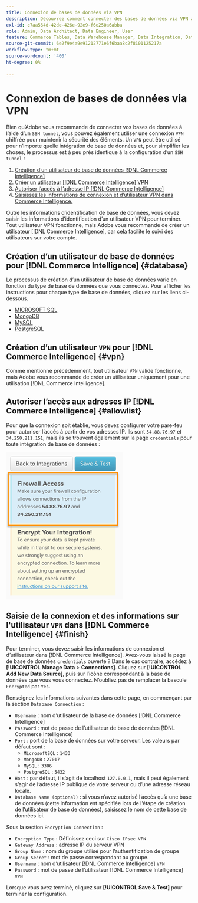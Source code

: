 ```yaml
---
title: Connexion de bases de données via VPN
description: Découvrez comment connecter des bases de données via VPN au lieu du tunnel SSH.
exl-id: c7aa564d-42de-426e-92e9-f6e250a6abba
role: Admin, Data Architect, Data Engineer, User
feature: Commerce Tables, Data Warehouse Manager, Data Integration, Data Import/Export
source-git-commit: 6e2f9e4a9e91212771e6f6baa8c2f8101125217a
workflow-type: tm+mt
source-wordcount: '400'
ht-degree: 0%

---
```


# Connexion de bases de données via VPN

Bien qu’Adobe vous recommande de connecter vos bases de données à l’aide d’un `SSH tunnel`, vous pouvez également utiliser une connexion `VPN` chiffrée pour maintenir la sécurité des éléments. Un `VPN` peut être utilisé pour n’importe quelle intégration de base de données et, pour simplifier les choses, le processus est à peu près identique à la configuration d’un `SSH tunnel` :

1. [Création d’un utilisateur de base de données  [!DNL Commerce Intelligence] ](#database)
1. [Créer un utilisateur  [!DNL Commerce Intelligence] VPN](#vpn)
1. [Autoriser l’accès à l’adresse IP  [!DNL Commerce Intelligence] ](#allowlist)
1. [Saisissez les informations de connexion et d’utilisateur VPN dans Commerce Intelligence.](#finish)

Outre les informations d’identification de base de données, vous devez saisir les informations d’identification d’un utilisateur VPN pour terminer. Tout utilisateur VPN fonctionne, mais Adobe vous recommande de créer un utilisateur [!DNL Commerce Intelligence], car cela facilite le suivi des utilisateurs sur votre compte.

## Création d’un utilisateur de base de données pour [!DNL Commerce Intelligence] {#database}

Le processus de création d’un utilisateur de base de données varie en fonction du type de base de données que vous connectez. Pour afficher les instructions pour chaque type de base de données, cliquez sur les liens ci-dessous.

* [MICROSOFT SQL](../integrations/microsoft-sql-server.md)
* [MongoDB](../integrations/databases-via-a-vpn.md)
* [MySQL](../integrations/mysql-via-a-direct-connection.md)
* [PostgreSQL](../integrations/postgresql.md)

## Création d’un utilisateur `VPN` pour [!DNL Commerce Intelligence] {#vpn}

Comme mentionné précédemment, tout utilisateur `VPN` valide fonctionne, mais Adobe vous recommande de créer un utilisateur uniquement pour une utilisation [!DNL Commerce Intelligence].

## Autoriser l’accès aux adresses IP [!DNL Commerce Intelligence] {#allowlist}

Pour que la connexion soit établie, vous devez configurer votre pare-feu pour autoriser l’accès à partir de vos adresses IP. Ils sont `54.88.76.97` et `34.250.211.151`, mais ils se trouvent également sur la page `credentials` pour toute intégration de base de données :

![MBI_Allow_Access_IPs.png](../../../assets/MBI_allow_access_IPs.png)

## Saisie de la connexion et des informations sur l&#39;utilisateur `VPN` dans [!DNL Commerce Intelligence] {#finish}

Pour terminer, vous devez saisir les informations de connexion et d’utilisateur dans [!DNL Commerce Intelligence]. Avez-vous laissé la page de base de données `credentials` ouverte ? Dans le cas contraire, accédez à **[!UICONTROL Manage Data** > **Connections]**. Cliquez sur **[!UICONTROL Add New Data Source]**, puis sur l’icône correspondant à la base de données que vous vous connectez. N’oubliez pas de remplacer la bascule `Encrypted` par `Yes`.

Renseignez les informations suivantes dans cette page, en commençant par la section `Database Connection` :

* `Username` : nom d’utilisateur de la base de données [!DNL Commerce Intelligence]
* `Password` : mot de passe de l’utilisateur de base de données [!DNL Commerce Intelligence]
* `Port` : port de la base de données sur votre serveur. Les valeurs par défaut sont :
   * `MicrosoftSQL` : `1433`
   * `MongoDB` : `27017`
   * `MySQL` : `3306`
   * `PostgreSQL` : `5432`
* `Host` : par défaut, il s’agit de localhost `127.0.0.1`, mais il peut également s’agir de l’adresse IP publique de votre serveur ou d’une adresse réseau locale.
* `Database Name (optional)` : si vous n’avez autorisé l’accès qu’à une base de données (cette information est spécifiée lors de l’étape de création de l’utilisateur de base de données), saisissez le nom de cette base de données ici.

Sous la section `Encryption Connection` :

* `Encryption Type` : Définissez ceci sur `Cisco IPsec VPN`
* `Gateway Address` : adresse IP du serveur VPN
* `Group Name` : nom du groupe utilisé pour l’authentification de groupe
* `Group Secret` : mot de passe correspondant au groupe.
* `Username` : nom d’utilisateur [!DNL Commerce Intelligence] `VPN`
* `Password` : mot de passe de l’utilisateur [!DNL Commerce Intelligence] `VPN`

Lorsque vous avez terminé, cliquez sur **[!UICONTROL Save & Test]** pour terminer la configuration.
